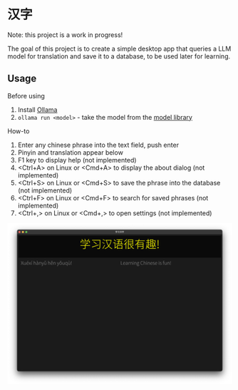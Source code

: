 # 汉字

Note: this project is a work in progress!

The goal of this project is to create a simple desktop app that queries a LLM model for translation and save it to a database, to be used later for learning.

## Usage

Before using
1. Install [Ollama](https://ollama.com/)
2. `ollama run <model>` - take the model from the [model library](https://ollama.com/library)

How-to
1. Enter any chinese phrase into the text field, push enter
2. Pinyin and translation appear below
3. F1 key to display help (not implemented)
3. <Ctrl+A> on Linux or <Cmd+A> to display the about dialog  (not implemented)
3. <Ctrl+S> on Linux or <Cmd+S> to save the phrase into the database  (not implemented)
4. <Ctrl+F> on Linux or <Cmd+F> to search for saved phrases  (not implemented)
5. <Ctrl+,> on Linux or <Cmd+,> to open settings  (not implemented)

![image](hanzi.png)